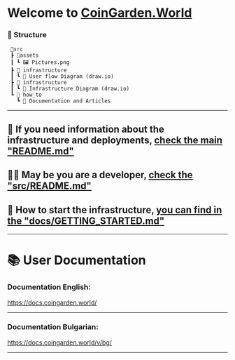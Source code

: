 # Welcome to [CoinGarden.World](https://coingarden.world)

### 🧱 Structure
```
 📂src
 ┣ 📂assets
 ┃ ┗ 🖼️ Pictures.png
 ┣ 📂 infrastructure
 ┃ ┗ 📐 User flow Diagram (draw.io)
 ┣ 📂 infrastructure
 ┃ ┗ 📐 Infrastructure Diagram (draw.io)
 ┗ 📂 how_to
   ┗ 📑 Documentation and Articles
```
---
## 🚀 If you need information about the infrastructure and deployments, [check the main "README.md"](https://github.com/s2kdesign-com/CoinGarden-World-Full/blob/main/README.md) 

## 🧑‍💻 May be you are a developer, [check the "src/README.md"](https://github.com/s2kdesign-com/CoinGarden-World-Full/blob/main/src/README.md) 

## 🏃 How to start the infrastructure, [you can find in the "docs/GETTING_STARTED.md"](https://github.com/s2kdesign-com/CoinGarden-World-Full/blob/main/docs/GETTING_STARTED.md)

---
# 📚 User Documentation
### Documentation English:
https://docs.coingarden.world/  

---
### Documentation Bulgarian: 
https://docs.coingarden.world/v/bg/

---